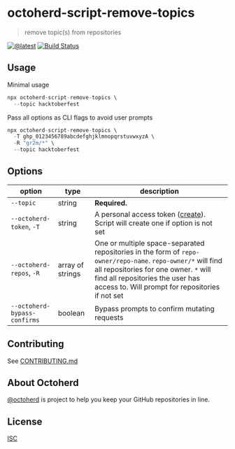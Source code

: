 # octoherd-script-remove-topics

> remove topic(s) from repositories

[![@latest](https://img.shields.io/npm/v/octoherd-script-remove-topics.svg)](https://www.npmjs.com/package/octoherd-script-remove-topics)
[![Build Status](https://github.com/gr2m/octoherd-script-remove-topics/workflows/Test/badge.svg)](https://github.com/gr2m/octoherd-script-remove-topics/actions?query=workflow%3ATest+branch%3Amain)

## Usage

Minimal usage

```js
npx octoherd-script-remove-topics \
  --topic hacktoberfest
```

Pass all options as CLI flags to avoid user prompts

```js
npx octoherd-script-remove-topics \
  -T ghp_0123456789abcdefghjklmnopqrstuvwxyzA \
  -R "gr2m/*" \
  --topic hacktoberfest
```

## Options

| option                       | type             | description                                                                                                                                                                                                                                 |
| ---------------------------- | ---------------- | ------------------------------------------------------------------------------------------------------------------------------------------------------------------------------------------------------------------------------------------- |
| `--topic`                    | string           | **Required.**                                                                                                                                                                                                                               |
| `--octoherd-token`, `-T`     | string           | A personal access token ([create](https://github.com/settings/tokens/new?scopes=repo)). Script will create one if option is not set                                                                                                         |
| `--octoherd-repos`, `-R`     | array of strings | One or multiple space-separated repositories in the form of `repo-owner/repo-name`. `repo-owner/*` will find all repositories for one owner. `*` will find all repositories the user has access to. Will prompt for repositories if not set |
| `--octoherd-bypass-confirms` | boolean          | Bypass prompts to confirm mutating requests                                                                                                                                                                                                 |

## Contributing

See [CONTRIBUTING.md](CONTRIBUTING.md)

## About Octoherd

[@octoherd](https://github.com/octoherd/) is project to help you keep your GitHub repositories in line.

## License

[ISC](LICENSE.md)

